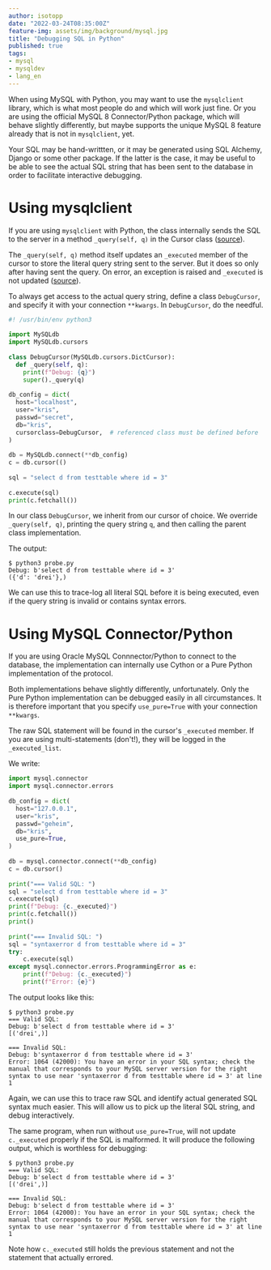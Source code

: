 ```yaml
---
author: isotopp
date: "2022-03-24T08:35:00Z"
feature-img: assets/img/background/mysql.jpg
title: "Debugging SQL in Python"
published: true
tags:
- mysql
- mysqldev
- lang_en
---
```

When using MySQL with Python, you may want to use the `mysqlclient` library, which is what most people do and which will work just fine.
Or you are using the official MySQL 8 Connector/Python package, which will behave slightly differently, but maybe supports the unique MySQL 8 feature already that is not in `mysqlclient`, yet.

Your SQL may be hand-writtten, or it may be generated using SQL Alchemy, Django or some other package.
If the latter is the case, it may be useful to be able to see the actual SQL string that has been sent to the database in order to facilitate interactive debugging.

# Using mysqlclient

If you are using `mysqlclient` with Python, the class internally sends the SQL to the server in a method `_query(self, q)` in the Cursor class ([source](https://github.com/PyMySQL/mysqlclient/blob/6ebc1a1972dee69fb54b56867fc795ee220b5d79/MySQLdb/cursors.py#L206)).

The `_query(self, q)` method itself updates an `_executed` member of the cursor to store the literal query string sent to the server.
But it does so only after having sent the query.
On error, an exception is raised and `_executed` is not updated ([source](https://github.com/PyMySQL/mysqlclient/blob/6ebc1a1972dee69fb54b56867fc795ee220b5d79/MySQLdb/cursors.py#L316)).

To always get access to the actual query string, define a class `DebugCursor`, and specify it with your connection `**kwargs`. In `DebugCursor`, do the needful.

```python
#! /usr/bin/env python3
 
import MySQLdb
import MySQLdb.cursors
 
class DebugCursor(MySQLdb.cursors.DictCursor):
  def _query(self, q):
    print(f"Debug: {q}")
    super()._query(q)
 
db_config = dict(
  host="localhost",
  user="kris",
  passwd="secret",
  db="kris",
  cursorclass=DebugCursor,  # referenced class must be defined before
)
 
db = MySQLdb.connect(**db_config)
c = db.cursor(()
 
sql = "select d from testtable where id = 3" 
 
c.execute(sql)
print(c.fetchall())
```

In our class `DebugCursor`, we inherit from our cursor of choice.
We override `_query(self, q)`, printing the query string `q`, and then calling the parent class implementation.

The output:

```console
$ python3 probe.py
Debug: b'select d from testtable where id = 3'
({'d': 'drei'},)
```

We can use this to trace-log all literal SQL before it is being executed, even if the query string is invalid or contains syntax errors.

# Using MySQL Connector/Python

If you are using Oracle MySQL Connnector/Python to connect to the database, the implementation can internally use Cython or a Pure Python implementation of the protocol.

Both implementations behave slightly differently, unfortunately.
Only the Pure Python implementation can be debugged easily in all circumstances.
It is therefore important that you specify `use_pure=True` with your connection `**kwargs`.

The raw SQL statement will be found in the cursor's `_executed` member.
If you are using multi-statements (don't!), they will be logged in the `_executed_list`.

We write:

```python
import mysql.connector
import mysql.connector.errors
 
db_config = dict(
  host="127.0.0.1",
  user="kris",
  passwd="geheim",
  db="kris",
  use_pure=True,
)
 
db = mysql.connector.connect(**db_config)
c = db.cursor()
 
print("=== Valid SQL: ")
sql = "select d from testtable where id = 3"
c.execute(sql)
print(f"Debug: {c._executed}")
print(c.fetchall())
print()
 
print("=== Invalid SQL: ")
sql = "syntaxerror d from testtable where id = 3"
try:
    c.execute(sql)
except mysql.connector.errors.ProgrammingError as e:
    print(f"Debug: {c._executed}")
    print(f"Error: {e}")
```

The output looks like this:

```console
$ python3 probe.py
=== Valid SQL:
Debug: b'select d from testtable where id = 3'
[('drei',)]
 
=== Invalid SQL:
Debug: b'syntaxerror d from testtable where id = 3'
Error: 1064 (42000): You have an error in your SQL syntax; check the manual that corresponds to your MySQL server version for the right syntax to use near 'syntaxerror d from testtable where id = 3' at line 1
```

Again, we can use this to trace raw SQL and identify actual generated SQL syntax much easier.
This will allow us to pick up the literal SQL string, and debug interactively.

The same program, when run without `use_pure=True`, will not update `c._executed` properly if the SQL is malformed.
It will produce the following output, which is worthless for debugging:

```console
$ python3 probe.py
=== Valid SQL:
Debug: b'select d from testtable where id = 3'
[('drei',)]
 
=== Invalid SQL:
Debug: b'select d from testtable where id = 3'
Error: 1064 (42000): You have an error in your SQL syntax; check the manual that corresponds to your MySQL server version for the right syntax to use near 'syntaxerror d from testtable where id = 3' at line 1
```

Note how `c._executed` still holds the previous statement and not the statement that actually errored.
